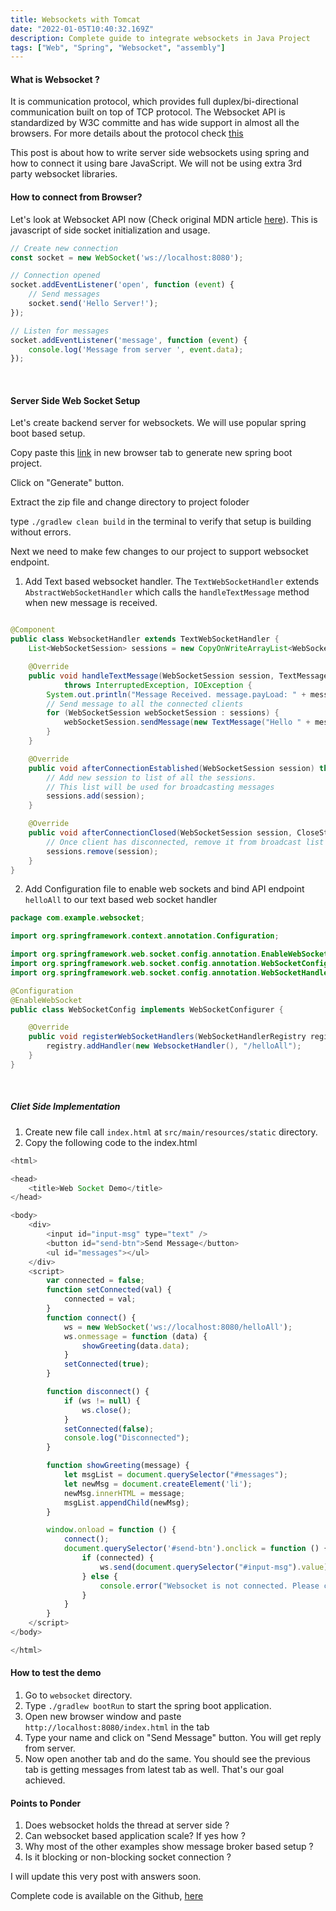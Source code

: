 ```yaml
---
title: Websockets with Tomcat
date: "2022-01-05T10:40:32.169Z"
description: Complete guide to integrate websockets in Java Project
tags: ["Web", "Spring", "Websocket", "assembly"]
---
```


#### What is Websocket ? 
It is communication protocol, which provides full duplex/bi-directional communication built on top of TCP protocol. The Websocket API is standardized by W3C committe and has wide support in almost all the browsers. For more details about the protocol check [this](https://datatracker.ietf.org/doc/html/rfc6455)

This post is about how to write server side websockets using spring and how to connect it using bare JavaScript. We will not be using extra 3rd party websocket libraries.

#### How to connect from Browser?
Let's look at Websocket API now (Check original MDN article [here](https://developer.mozilla.org/en-US/docs/Web/API/WebSocket)). This is javascript of side socket initialization and usage.

```js
// Create new connection
const socket = new WebSocket('ws://localhost:8080');

// Connection opened
socket.addEventListener('open', function (event) {
    // Send messages
    socket.send('Hello Server!');
});

// Listen for messages
socket.addEventListener('message', function (event) {
    console.log('Message from server ', event.data);
});

```

<br/>


#### Server Side Web Socket Setup

Let's create backend server for websockets. We will use popular spring boot based setup.

Copy paste this [link](https://start.spring.io/#!type=gradle-project&language=java&platformVersion=2.6.2&packaging=war&jvmVersion=11&groupId=com.example&artifactId=websocket&name=websocket&description=Demo%20project%20for%20Spring%20Boot%20and%20Websocket&packageName=com.example.websocket) in new browser tab to generate new spring boot project.

Click on "Generate" button.

Extract the zip file and change directory to project foloder

type `./gradlew clean build` in the terminal to verify that setup is building without errors.

Next we need to make few changes to our project to support websocket endpoint.

1. Add Text based websocket handler. The `TextWebSocketHandler` extends `AbstractWebSocketHandler` which calls the `handleTextMessage` method when new message is received.

```java

@Component
public class WebsocketHandler extends TextWebSocketHandler {
    List<WebSocketSession> sessions = new CopyOnWriteArrayList<WebSocketSession>();

    @Override
    public void handleTextMessage(WebSocketSession session, TextMessage message)
            throws InterruptedException, IOException {
        System.out.println("Message Received. message.payLoad: " + message.getPayload());
        // Send message to all the connected clients
        for (WebSocketSession webSocketSession : sessions) {
            webSocketSession.sendMessage(new TextMessage("Hello " + message.getPayload() + "!"));
        }
    }

    @Override
    public void afterConnectionEstablished(WebSocketSession session) throws Exception {
        // Add new session to list of all the sessions.
        // This list will be used for broadcasting messages
        sessions.add(session);
    }

    @Override
    public void afterConnectionClosed(WebSocketSession session, CloseStatus status) throws Exception {
        // Once client has disconnected, remove it from broadcast list
        sessions.remove(session);
    }
}

```

2. Add Configuration file to enable web sockets and bind API endpoint `helloAll` to our text based web socket handler
```java
package com.example.websocket;

import org.springframework.context.annotation.Configuration;

import org.springframework.web.socket.config.annotation.EnableWebSocket;
import org.springframework.web.socket.config.annotation.WebSocketConfigurer;
import org.springframework.web.socket.config.annotation.WebSocketHandlerRegistry;

@Configuration
@EnableWebSocket
public class WebSocketConfig implements WebSocketConfigurer {

    @Override
    public void registerWebSocketHandlers(WebSocketHandlerRegistry registry) {
        registry.addHandler(new WebsocketHandler(), "/helloAll");
    }
}
```
</br>


##### Cliet Side Implementation

1. Create new file call `index.html` at `src/main/resources/static` directory.
2. Copy the following code to the index.html

```javascript
<html>

<head>
    <title>Web Socket Demo</title>
</head>

<body>
    <div>
        <input id="input-msg" type="text" />
        <button id="send-btn">Send Message</button>
        <ul id="messages"></ul>
    </div>
    <script>
        var connected = false;
        function setConnected(val) {
            connected = val;
        }
        function connect() {
            ws = new WebSocket('ws://localhost:8080/helloAll');
            ws.onmessage = function (data) {
                showGreeting(data.data);
            }
            setConnected(true);
        }

        function disconnect() {
            if (ws != null) {
                ws.close();
            }
            setConnected(false);
            console.log("Disconnected");
        }

        function showGreeting(message) {
            let msgList = document.querySelector("#messages");
            let newMsg = document.createElement('li');
            newMsg.innerHTML = message;
            msgList.appendChild(newMsg);
        }

        window.onload = function () {
            connect();
            document.querySelector('#send-btn').onclick = function () {
                if (connected) {
                    ws.send(document.querySelector("#input-msg").value);
                } else {
                    console.error("Websocket is not connected. Please connect first")
                }
            }
        }
    </script>
</body>

</html>
```

#### How to test the demo

1. Go to `websocket` directory.
2. Type `./gradlew bootRun` to start the spring boot application.
3. Open new browser window and paste `http://localhost:8080/index.html` in the tab
4. Type your name and click on "Send Message" button. You will get reply from server.
5. Now open another tab and do the same. You should see the previous tab is getting messages from latest tab as well. That's our goal achieved.

#### Points to Ponder
1. Does websocket holds the thread at server side ?
2. Can websocket based application scale? If yes how ?
3. Why most of the other examples show message broker based setup ?
4. Is it blocking or non-blocking socket connection ?

I will update this very post with answers soon.


Complete code is available on the Github, [here](https://github.com/zeoneo/websocket-demo)


